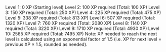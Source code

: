 Level 1: 0 XP (Starting level)
Level 2: 100 XP required (Total: 100 XP)
Level 3: 150 XP required (Total: 250 XP)
Level 4: 225 XP required (Total: 475 XP)
Level 5: 338 XP required (Total: 813 XP)
Level 6: 507 XP required (Total: 1320 XP)
Level 7: 760 XP required (Total: 2080 XP)
Level 8: 1140 XP required (Total: 3220 XP)
Level 9: 1710 XP required (Total: 4930 XP)
Level 10: 2565 XP required (Total: 7495 XP)
Note: XP needed to reach the next level is calculated using an exponential factor of 1.5 (i.e. XP for next level = previous XP × 1.5, rounded as needed).